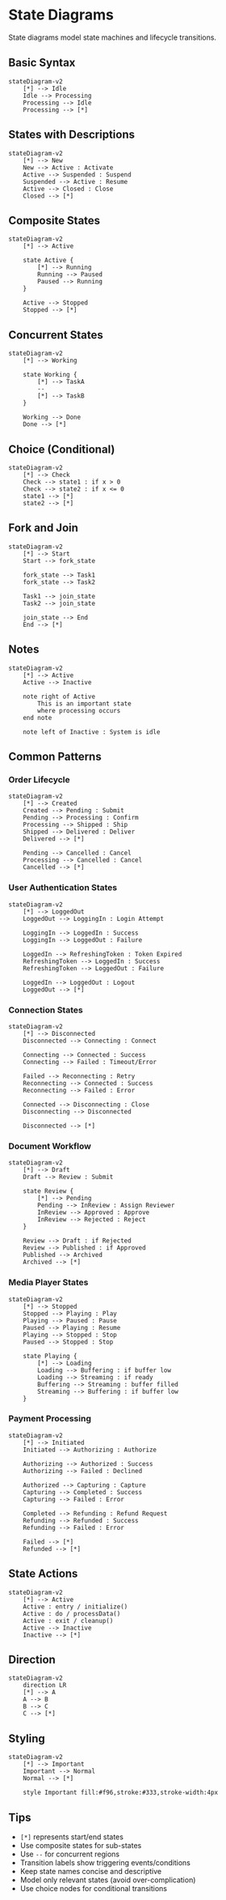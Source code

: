 # State Diagrams

State diagrams model state machines and lifecycle transitions.

## Basic Syntax

```mermaid
stateDiagram-v2
    [*] --> Idle
    Idle --> Processing
    Processing --> Idle
    Processing --> [*]
```

## States with Descriptions

```mermaid
stateDiagram-v2
    [*] --> New
    New --> Active : Activate
    Active --> Suspended : Suspend
    Suspended --> Active : Resume
    Active --> Closed : Close
    Closed --> [*]
```

## Composite States

```mermaid
stateDiagram-v2
    [*] --> Active
    
    state Active {
        [*] --> Running
        Running --> Paused
        Paused --> Running
    }
    
    Active --> Stopped
    Stopped --> [*]
```

## Concurrent States

```mermaid
stateDiagram-v2
    [*] --> Working
    
    state Working {
        [*] --> TaskA
        --
        [*] --> TaskB
    }
    
    Working --> Done
    Done --> [*]
```

## Choice (Conditional)

```mermaid
stateDiagram-v2
    [*] --> Check
    Check --> state1 : if x > 0
    Check --> state2 : if x <= 0
    state1 --> [*]
    state2 --> [*]
```

## Fork and Join

```mermaid
stateDiagram-v2
    [*] --> Start
    Start --> fork_state
    
    fork_state --> Task1
    fork_state --> Task2
    
    Task1 --> join_state
    Task2 --> join_state
    
    join_state --> End
    End --> [*]
```

## Notes

```mermaid
stateDiagram-v2
    [*] --> Active
    Active --> Inactive
    
    note right of Active
        This is an important state
        where processing occurs
    end note
    
    note left of Inactive : System is idle
```

## Common Patterns

### Order Lifecycle
```mermaid
stateDiagram-v2
    [*] --> Created
    Created --> Pending : Submit
    Pending --> Processing : Confirm
    Processing --> Shipped : Ship
    Shipped --> Delivered : Deliver
    Delivered --> [*]
    
    Pending --> Cancelled : Cancel
    Processing --> Cancelled : Cancel
    Cancelled --> [*]
```

### User Authentication States
```mermaid
stateDiagram-v2
    [*] --> LoggedOut
    LoggedOut --> LoggingIn : Login Attempt
    
    LoggingIn --> LoggedIn : Success
    LoggingIn --> LoggedOut : Failure
    
    LoggedIn --> RefreshingToken : Token Expired
    RefreshingToken --> LoggedIn : Success
    RefreshingToken --> LoggedOut : Failure
    
    LoggedIn --> LoggedOut : Logout
    LoggedOut --> [*]
```

### Connection States
```mermaid
stateDiagram-v2
    [*] --> Disconnected
    Disconnected --> Connecting : Connect
    
    Connecting --> Connected : Success
    Connecting --> Failed : Timeout/Error
    
    Failed --> Reconnecting : Retry
    Reconnecting --> Connected : Success
    Reconnecting --> Failed : Error
    
    Connected --> Disconnecting : Close
    Disconnecting --> Disconnected
    
    Disconnected --> [*]
```

### Document Workflow
```mermaid
stateDiagram-v2
    [*] --> Draft
    Draft --> Review : Submit
    
    state Review {
        [*] --> Pending
        Pending --> InReview : Assign Reviewer
        InReview --> Approved : Approve
        InReview --> Rejected : Reject
    }
    
    Review --> Draft : if Rejected
    Review --> Published : if Approved
    Published --> Archived
    Archived --> [*]
```

### Media Player States
```mermaid
stateDiagram-v2
    [*] --> Stopped
    Stopped --> Playing : Play
    Playing --> Paused : Pause
    Paused --> Playing : Resume
    Playing --> Stopped : Stop
    Paused --> Stopped : Stop
    
    state Playing {
        [*] --> Loading
        Loading --> Buffering : if buffer low
        Loading --> Streaming : if ready
        Buffering --> Streaming : buffer filled
        Streaming --> Buffering : if buffer low
    }
```

### Payment Processing
```mermaid
stateDiagram-v2
    [*] --> Initiated
    Initiated --> Authorizing : Authorize
    
    Authorizing --> Authorized : Success
    Authorizing --> Failed : Declined
    
    Authorized --> Capturing : Capture
    Capturing --> Completed : Success
    Capturing --> Failed : Error
    
    Completed --> Refunding : Refund Request
    Refunding --> Refunded : Success
    Refunding --> Failed : Error
    
    Failed --> [*]
    Refunded --> [*]
```

## State Actions

```mermaid
stateDiagram-v2
    [*] --> Active
    Active : entry / initialize()
    Active : do / processData()
    Active : exit / cleanup()
    Active --> Inactive
    Inactive --> [*]
```

## Direction

```mermaid
stateDiagram-v2
    direction LR
    [*] --> A
    A --> B
    B --> C
    C --> [*]
```

## Styling

```mermaid
stateDiagram-v2
    [*] --> Important
    Important --> Normal
    Normal --> [*]
    
    style Important fill:#f96,stroke:#333,stroke-width:4px
```

## Tips

- `[*]` represents start/end states
- Use composite states for sub-states
- Use `--` for concurrent regions
- Transition labels show triggering events/conditions
- Keep state names concise and descriptive
- Model only relevant states (avoid over-complication)
- Use choice nodes for conditional transitions
